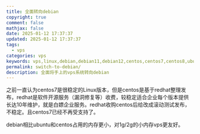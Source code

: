 ```yaml
---
title: 全面转向debian
copyright: true
comment: false
mathjax: false
date: 2025-01-12 17:37:37
updated: 2025-01-12 17:37:37
tags:
  - vps
categories: vps
keywords: vps,linux,debian,debian11,debian12,centos,centos7,centos8,ubuntu,ubuntu22,ubuntu24
permalink: switch-to-debian/
description: 全面将手上的vps系统转向debian
---
```

之前一直认为centos7是很稳定的Linux版本，但是centos是基于redhat整理发布，redhat是软件开源服务（漏洞修复等）收费，较稳定适合企业每个版本提供长达10年维护，就是白嫖企业服务。redhat收购centos后给改成滚动测试发布，不稳定。且centos7已经不再受支持了。

debian相比ubuntu和centos占用的内存更小，对1g/2g的小内存vps更友好。
